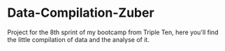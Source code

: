 # Data-Compilation-Zuber
Project for the 8th sprint of my bootcamp from Triple Ten, here you'll find the little compilation of  data and the analyse of it.
